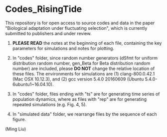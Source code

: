 # Codes_RisingTide
This repository is for open access to source codes and data in the paper "Biological adaptation under fluctuating selection", which is currently submitted to publishers and under review.

1. **PLEASE READ** the notes at the beginning of each file, containing the key parameters for simulations and notes for plotting. 

2. In "codes" folder, since random number generators (dSfmt for uniform distribution random number, gen_Beta for Beta distribution random number) are included, please **DO NOT** change the relative location of these files. The environments for simulations are (1) clang-800.0.42.1 (Mac OSX 10.12.3), and (2) gcc version 5.4.0 20160609 (Ubuntu 5.4.0-6ubuntu1~16.04.10). 

3. In "codes" folder, files ending with "ts" are for generating time series of population dynamics, where as files with "rep" are for generating repeated simulations (e.g. Fig. 4, 5).

4. In "simulated data" folder, we rearrange files by the sequence of each figure.

(Ming Liu)
